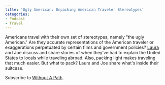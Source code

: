```yaml
---
title: 'Ugly American: Unpacking American Traveler Stereotypes'
categories:
- Podcast
- Travel
---
```


Americans travel with their own set of stereotypes, namely "the ugly American." Are they accurate representations of the American traveler or exaggerations perpetuated by certain films and government policies? [Laura](http://www.farflungtravels.com/) and Joe discuss and share stories of when they've had to explain the United States to locals while traveling abroad. Also, packing light makes traveling that much easier. But what to pack? Laura and Joe share what's inside their suitcase.

Subscribe to [Without A Path](https://itunes.apple.com/us/podcast/without-a-path/id1037475413?l=es&mt=2).
